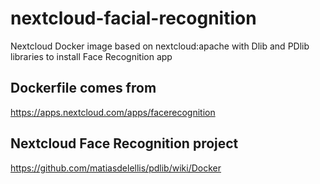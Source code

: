 # nextcloud-facial-recognition

Nextcloud Docker image based on nextcloud:apache with Dlib and PDlib libraries to install Face Recognition app
## Dockerfile comes from
https://apps.nextcloud.com/apps/facerecognition  
## Nextcloud Face Recognition project 
https://github.com/matiasdelellis/pdlib/wiki/Docker
